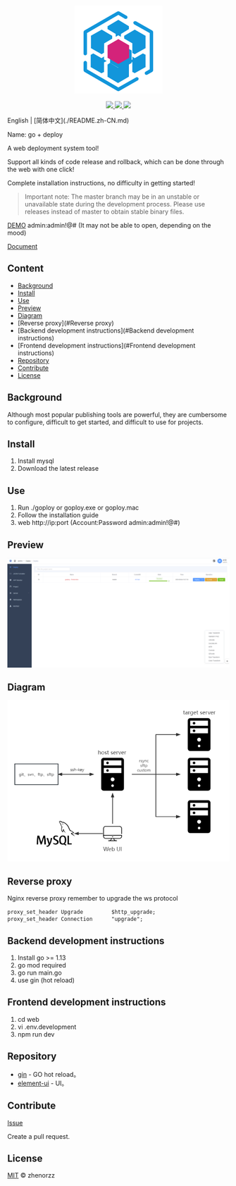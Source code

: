 <p align=center>
    <img src="./banner.png" alt="logo" title="logo" />
</p>

<p align="center">
  <a href="#">
      <img src="https://img.shields.io/badge/readme%20style-standard-brightgreen.svg">
  </a>
  <a href="#">
      <img src="https://img.shields.io/badge/give%20me-a%20star-green.svg">
    </a>
  <a href="LICENSE">
    <img src="https://img.shields.io/badge/License-MIT-yellow.svg">
  </a>
</p>
English | [简体中文](./README.zh-CN.md)

Name: go + deploy

A web deployment system tool!

Support all kinds of code release and rollback, which can be done through the web with one click!

Complete installation instructions, no difficulty in getting started!

> Important note: The master branch may be in an unstable or unavailable state during the development process. Please use releases instead of master to obtain stable binary files.

[DEMO](http://49.234.66.193:3000) admin:admin!@# (It may not be able to open, depending on the mood)

[Document](https://zhenorzz.gitee.io/goploy)

## Content

- [Background](#Background)
- [Install](#Install)
- [Use](#Use)
- [Preview](#Preview)
- [Diagram](#Diagram)
- [Reverse proxy](#Reverse proxy)
- [Backend development instructions](#Backend development instructions)
- [Frontend development instructions](#Frontend development instructions)
- [Repository](#Repository)
- [Contribute](#Contribute)
- [License](#License)

## Background
Although most popular publishing tools are powerful, they are cumbersome to configure, difficult to get started, and difficult to use for projects.

## Install
1. Install mysql
2. Download the latest release

## Use
1. Run ./goploy or goploy.exe or goploy.mac
2. Follow the installation guide
3. web http://ip:port  (Account:Password admin:admin!@#)

## Preview
![Preview](./preview.png)

## Diagram
![Diagram](./goploy.png)

## Reverse proxy
Nginx reverse proxy remember to upgrade the ws protocol
```nginx
proxy_set_header Upgrade         $http_upgrade;
proxy_set_header Connection      "upgrade";
```

## Backend development instructions
1. Install go >= 1.13
2. go mod required
3. go run main.go
4. use gin (hot reload)

## Frontend development instructions
1. cd web
2. vi .env.development
3. npm run dev

## Repository

- [gin](https://github.com/codegangsta/gin) - GO hot reload。
- [element-ui](https://github.com/ElemeFE/element) - UI。

## Contribute

[Issue](https://github.com/zhenorzz/goploy/issues/new) 

Create a pull request.

## License

[MIT](LICENSE) © zhenorzz
